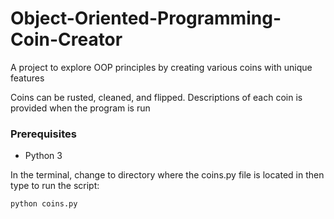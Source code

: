 # Object-Oriented-Programming-Coin-Creator

A project to explore OOP principles by creating various coins with unique features

Coins can be rusted, cleaned, and flipped. Descriptions of each coin is provided when the program is run


### Prerequisites

 * Python 3

In the terminal, change to directory where the coins.py file is located in then type to run the script:


```
python coins.py
```
